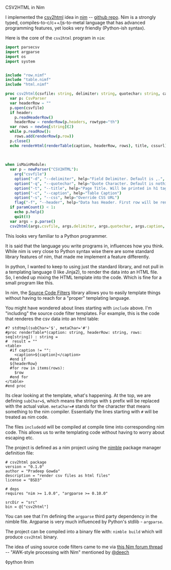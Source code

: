 CSV2HTML in Nim

I implemented the [csv2html](https://btbytes.github.io/2020-06-05-2-csv2html.html) idea in [nim](https://nim-lang.org) -- [github repo](https://github.com/btbytes/csv2html.nim). Nim is a strongly typed, compiles-to-c/c++/js-to-metal language that has advanced programming features, yet looks very friendly (Python-ish syntax).

Here is the core of the `csv2html` program in `nim`:

```nim
import parsecsv
import argparse
import os
import system


include "row.nimf"
include "table.nimf"
include "html.nimf"

proc csv2html(csvfile: string, delimiter: string, quotechar: string, caption: string, title: string, header: bool, cssurl: string) = 
  var p: CsvParser
  var headerRow = ""
  p.open(csvfile)
  if header:
    p.readHeaderRow()
    headerRow = renderRow(p.headers, rowtype="th")
  var rows = newSeq[string](2)
  while p.readRow():
    rows.add(renderRow(p.row))
  p.close()
  echo renderHtml(renderTable(caption, headerRow, rows), title, cssurl)
  
  
  
when isMainModule:
  var p = newParser("CSV2HTML"):
    arg("csvfile")
    option("-d", "--delimiter", help="Field Delimiter. Default is ,.", default=",")
    option("-q", "--quotechar", help="Quote Character. Default is nothing")
    option("-t", "--title", help="Page Title. Will be printed in h1 tag")
    option("-c", "--caption", help="Table Caption")
    option("-s", "--css", help="Override CSS URL")
    flag("-f", "--header", help="Data has Header. First row will be rendered as `th`")
  if paramCount() < 1:
    echo p.help()
    quit(0)
  var args = p.parse()
  csv2html(args.csvfile, args.delimiter, args.quotechar, args.caption, ar
```

This looks very familiar to a Python programmer. 

It is said that the language you write programs in, influences how you think. While nim is very close to Python syntax wise there are some standard library features of nim, that made me implement a feature differently. 

In python, I wanted to keep to using just the standard library, and not pull in a templating language (I like Jinja2), to render the data into an HTML file. So, I ended up mixing the HTML template into the code. Which is fine for a small program like this. 

In nim, the [Source Code Filters](https://nim-lang.org/docs/filters.html)  library allows you to easily template things without having to reach for a "proper" templating language. 

You might have wondered about lines starting with `include` above. I'm "including" the source code filter templates. For example, this is the code that renderes the csv data into an html table:

```
#? stdtmpl(subChar='$', metaChar='#')
#proc renderTable*(caption: string, headerRow: string, rows: seq[string]) : string = 
#  result = ""
<table>
  #if caption != "":
    <caption>${caption}</caption>
  #end if
  ${headerRow}
  #for row in items(rows):
    $row
  #end for
</table>
#end proc
```


Its clear looking at the template, what's happening. At the top, we are defining `subChar=$`, which means the strings with `$` prefix will be replaced with the actual value. `metaChar=#` stands for the character that means something to the nim compiler. Essentially the lines starting with `#` will be treated as nim code.


The files `included`d will be compiled at compile time into corresponding nim code. This allows us to write templating code without having to worry about escaping etc.

The project is defined as a nim project using the [nimble](https://github.com/nim-lang/nimble) package manager definition file:

```
# csv2html package
version = "0.1.0"
author = "Pradeep Gowda"
description = "render csv files as html files"
license = "BSD3"

# deps
requires "nim >= 1.0.0", "argparse >= 0.10.0"

srcDir = "src"
bin = @["csv2html"]

```

You can see that I'm defining the `argparse` third party dependency in the nimble file. Argparse is very much influenced by Python's stdlib - `argparse`.

The project can be compiled into a binary file with: `nimble build` which will produce  `csv2html` binary.


The idea of using source code filters came to me via [this Nim forum thread](https://forum.nim-lang.org/t/6403) -- "AWK-style processing with Nim" mentioned by [@deech](https://twitter.com/deech/status/1268690739413819392?s=20)


◊python ◊nim
